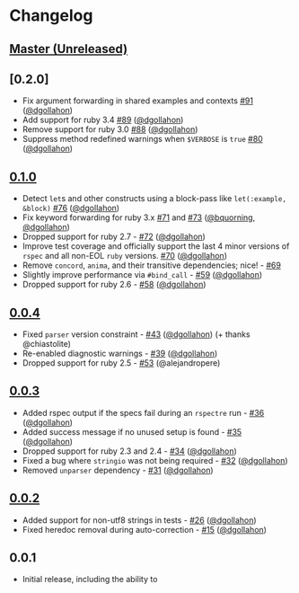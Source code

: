 # Changelog

## [Master (Unreleased)]

## [0.2.0]

- Fix argument forwarding in shared examples and contexts [#91](https://github.com/dgollahon/rspectre/pull/91) ([@dgollahon])
- Add support for ruby 3.4 [#89](https://github.com/dgollahon/rspectre/pull/89) ([@dgollahon])
- Remove support for ruby 3.0 [#88](https://github.com/dgollahon/rspectre/pull/88) ([@dgollahon])
- Suppress method redefined warnings when `$VERBOSE` is `true` [#80](https://github.com/dgollahon/rspectre/pull/80) ([@dgollahon])

## [0.1.0]

- Detect `let`s and other constructs using a block-pass like `let(:example, &block)` [#76](https://github.com/dgollahon/rspectre/pull/76) ([@dgollahon])
- Fix keyword forwarding for ruby 3.x [#71](https://github.com/dgollahon/rspectre/pull/71) and [#73](https://github.com/dgollahon/rspectre/pull/73) ([@bquorning], [@dgollahon])
- Dropped support for ruby 2.7 - [#72](https://github.com/dgollahon/rspectre/pull/72) ([@dgollahon])
- Improve test coverage and officially support the last 4 minor versions of `rspec` and all non-EOL `ruby` versions. [#70](https://github.com/dgollahon/rspectre/pull/70) ([@dgollahon])
- Remove `concord`, `anima`, and their transitive dependencies; nice! - [#69](https://github.com/dgollahon/rspectre/pull/69)
- Slightly improve performance via `#bind_call` - [#59](https://github.com/dgollahon/rspectre/pull/59) ([@dgollahon])
- Dropped support for ruby 2.6 - [#58](https://github.com/dgollahon/rspectre/pull/58) ([@dgollahon])

## [0.0.4]

- Fixed `parser` version constraint - [#43](https://github.com/dgollahon/rspectre/pull/43) ([@dgollahon]) (+ thanks @chiastolite)
- Re-enabled diagnostic warnings - [#39](https://github.com/dgollahon/rspectre/pull/39) ([@dgollahon])
- Dropped support for ruby 2.5 - [#53](https://github.com/dgollahon/rspectre/pull/53) (@alejandropere)

## [0.0.3]

- Added rspec output if the specs fail during an `rspectre` run - [#36](https://github.com/dgollahon/rspectre/pull/36) ([@dgollahon])
- Added success message if no unused setup is found - [#35](https://github.com/dgollahon/rspectre/pull/35) ([@dgollahon])
- Dropped support for ruby 2.3 and 2.4 - [#34](https://github.com/dgollahon/rspectre/pull/34) ([@dgollahon])
- Fixed a bug where `stringio` was not being required - [#32](https://github.com/dgollahon/rspectre/pull/32) ([@dgollahon])
- Removed `unparser` dependency - [#31](https://github.com/dgollahon/rspectre/pull/31) ([@dgollahon])

## [0.0.2]

- Added support for non-utf8 strings in tests - [#26](https://github.com/dgollahon/rspectre/pull/26) ([@dgollahon])
- Fixed heredoc removal during auto-correction - [#15](https://github.com/dgollahon/rspectre/pull/15) ([@dgollahon])

## 0.0.1

- Initial release, including the ability to

<!-- Version diffs -->

[master (unreleased)]: https://github.com/dgollahon/rspectre/compare/v0.2.0...HEAD
[0.1.0]: https://github.com/dgollahon/rspectre/compare/v0.1.0...v0.2.0
[0.1.0]: https://github.com/dgollahon/rspectre/compare/v0.0.4...v0.1.0
[0.0.4]: https://github.com/dgollahon/rspectre/compare/v0.0.3...v0.0.4
[0.0.3]: https://github.com/dgollahon/rspectre/compare/v0.0.2...v0.0.3
[0.0.2]: https://github.com/dgollahon/rspectre/compare/6348bdefddbf8c9c267079c908eae9059d0a53cb...v0.0.2

<!-- Contributors -->

[@dgollahon]: https://github.com/dgollahon
[@bquorning]: https://github.com/bquorning
